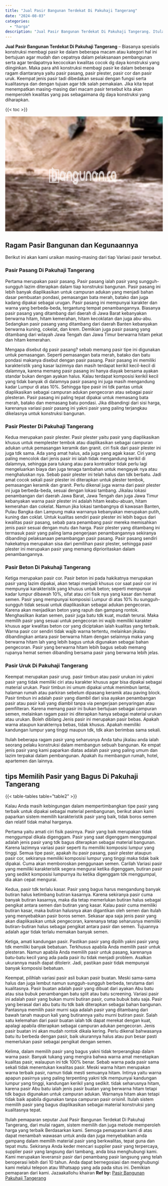 ```yaml
---
title: "Jual Pasir Bangunan Terdekat Di Pakuhaji Tangerang"
date: "2024-08-03"
categories: 
  - "harga"
description: "Jual Pasir Bangunan Terdekat Di Pakuhaji Tangerang. Itulah pemaparan seputar Jual Pasir Bangunan Terdekat Di Pakuhaji Tangerang, dari mulai ragam, sistem mem..."
---
```


**Jual Pasir Bangunan Terdekat Di Pakuhaji Tangerang** – Biasanya spesialis konstruksi membagi pasir ke dalam beberapa macam atau kategori hal ini bertujuan agar mudah dan cepatnya dalam pelaksanaan pembangunan serta agar terdapatnya kecocokan kwalitas cocok dg daya konstruksi yang diinginkan. Maka para ahli konstruksi membagi pasir ke dalam beberapa ragam diantaranya yaitu pasir pasang, pasir plester, pasir cor dan pasir uruk. Keempat jenis pasir tadi dibedakan sesuai dengan fungsi serta kualitasnya dan dengan tujuan agar tdk salah pemakaian. Jika kita tepat menempatkan masing-masing dari macam pasir tersebut kita akan memperoleh kwalitas yang pas sebagaimana dg daya konstruksi yang diharapkan.

{{< toc >}}

![Jual Pasir Bangunan Terdekat Di Pakuhaji Tangerang](/images/jual-pasir-bangunan-10.png)

## Ragam Pasir Bangunan dan Kegunaannya

Berikut ini akan kami uraikan masing-masing dari tiap Variasi pasir tersebut.

### Pasir Pasang Di Pakuhaji Tangerang

Pertama merupakan pasir pasang. Pasir pasang ialah pasir yang sungguh-sungguh lazim diterapkan dalam tiap konstruksi bangunan. Pasir pasang ini lebih banyak diaplikasikan untuk campuran adukan yang menjadi bahan dasar pembuatan pondasi, pemasangan bata merah, batako dan juga kadang dipakai sebagai urugan. Pasir pasang ini mempunyai karakter dan warna yang berbeda-beda, tergantung tempat penambangannya. Biasanya pasir pasang yang ditambang dari daerah di Jawa Barat kebanyakan berwarna hitam, hitam kemerahan, hitam kecoklatan dan juga abu-abu. Sedangkan pasir pasang yang ditambang dari daerah Banten kebanyakan berwarna kuning, cokelat, dan krem. Demikian juga pasir pasang yang ditambang dari wilayah Jawa Tengah dan Jawa Timur berwarna hitam pekat dan hitam kemerahan.

Mengapa disebut dg pasir pasang? sebab memang pasir tipe ini digunakan untuk pemasangan. Seperti pemasangan bata merah, batako dan batu pondasi makanya disebut dengan pasir pasang. Pasir pasang ini memiliki karakteristik yang kasar lazimnya dan masih terdapat kerikil kecil-kecil di dalamnya, karena memang pasir pasang ini hanya diayak bersama ayakan standar bukan dengan ayakan halus. Kalau terdapat komposisi kerikil kecil yang tidak banyak di dalamnya pasir pasang ini juga masih mengandung kadar Lumpur di atas 10%. Sehingga tipe pasir ini tdk pantas untuk diaplikasikan sebagai campuran adukan pengecoran atau sebagai pasir plesteran. Pasir pasang ini paling tepat dipakai untuk memasang bata merah, batako dan memasang batu pondasi. Jika dibandingi dari sisi harga, karenanya variasi pasir pasang ini yakni pasir yang paling terjangkau dikelasnya untuk konstruksi bangunan.

### Pasir Plester Di Pakuhaji Tangerang

Kedua merupakan pasir plester. Pasir plester yaitu pasir yang diaplikasikan khusus untuk memplester tembok atau diaplikasikan sebagai campuran adukan untuk pemasangan keramik dan granit. ciri fisik dari pasir plester ini juga tdk sama. Ada yang amat halus, ada juga yang agak kasar. Ciri yang paling mencolok dari jenis pasir ini ialah tidak mengandung kerikil di dalamnya, sehingga para tukang atau para kontraktor tidak perlu lagi mengeluarkan biaya dan juga tenaga tambahan untuk mengayak nya atau menghaluskan nya. Sebab pasir plester ini telah halus dan tdk berbatu. Jadi amat cocok sekali pasir plester ini diterapkan untuk plester tembok, pemasangan keramik dan granit. Perlu dikenal juga warna dari pasir plester ini juga berbeda-beda, sesuai dengan lokasi tambang. Jikalau lokasi penambangan dari daerah Jawa Barat, Jawa Tengah dan juga Jawa Timur kebanyakan warna pasir plester ini adalah hitam keabu-abuan, hitam kemerahan dan cokelat. Namun jika lokasi tambangnya di kawasan Banten, Pulau Bangka dan Lampung maka warnanya kebanyakan merupakan putih, kuning dan coklat. Untuk kualitas sendiri pasir plester ini lebih bagus dari kwalitas pasir pasang, sebab para penambang pasir mereka memisahkan jenis pasir sesuai dengan mutu dan harga. Pasir plester yang ditambang ini termasuk pasir yang paling lama pengerjaan penambangannya sekiranya dibandingi pelaksanaan penambangan pasir pasang. Pasir pasang sendiri hakekatnya merupakan sisa dari pemilihan pasir plester, sehingga pasir plester ini merupakan pasir yang memang diprioritaskan dalam penambangannya.

### Pasir Beton Di Pakuhaji Tangerang

Ketiga merupakan pasir cor. Pasir beton ini pada hakikatnya merupakan pasir yang lazim dipakai, akan tetapi menjadi khusus cor saat pasir cor ini mempunyai karakteristik yang khusus untuk beton; seperti mempunyai kadar lumpur dibawah 10%, sifat atau ciri fisik nya yang kasar dan hemat semen. Pasir yang mempunyai komposisi Lumpur di atas 10% itu sungguh-sungguh tidak sesuai untuk diaplikasikan sebagai adukan pengecoran. Karena akan menjadikan beton yang rapuh dan gampang rontok. Menghasilkan ikatan semen, pasir juga batu tdk kuat, mudah terurai. Maka memilih pasir yang sesuai untuk pengecoran ini wajib memiliki karakter khusus agar kwalitas beton cor yang diciptakan ialah kualitas yang terbaik. Warna pasir cor sendiri tidak wajib warna tertentu, melainkan jikalau dibandingkan antara pasir berwarna hitam dengan selainnya maka yang berwarna hitam lah yang lebih bagus untuk digunakan sebagai bahan pengecoran. Pasir yang berwarna hitam lebih bagus sebab memang rupanya hemat semen dibanding bersama pasir yang berwarna lebih jelas.

### Pasir Uruk Di Pakuhaji Tangerang

Keempat merupakan pasir urug. pasir timbun atau pasir urukan ini yakni pasir yang tidak memiliki ciri atau karakter khusus agar bisa dipakai sebagai material urukan. Pasir timbun ini umum dipakai untuk menimbun lantai, halaman rumah atau parkiran sebelum dipasang keramik atau paving block. Pasir timbun ini adalah pasir yang diambil dari sisa ayakan penambangan pasir atau pasir kali yang diambil tanpa via pengerjaan penyaringan atau pemfilteran. Karena memang pasir ini bukan bertujuan sebagai campuran semen, melainkan ragam pasir ini diterapkan hanya sebagai material urukan atau urukan. Boleh dibilang Jenis pasir ini merupakan pasir bebas. Apakah warna ataupun karakternya bebas, tidak khusus. Apakah memiliki kandungan lumpur yang tinggi maupun tdk, tdk akan berimbas sama sekali.

Itulah beberapa ragam pasir yang seharusnya Anda tahu jikalau anda ialah seorang pelaku konstruksi dalam membangun sebuah bangunan. Ke empat jenis pasir yang kami paparkan diatas adalah pasir yang paling umum dan lazim terpakai dalam pembangunan. Apakah itu membangun rumah, hotel, apartemen dan lainnya.

## tips Memilih Pasir yang Bagus Di Pakuhaji Tangerang

{{< table-tables table="table2" >}}

Kalau Anda masih kebingungan dalam mempertimbangkan tipe pasir yang terbaik untuk dipakai sebagai material pembangunan, berikut akan kami paparkan sistem memilih karakteristik pasir yang baik, tidak boros semen dan relatif tidak mahal harganya.

Pertama yaitu amati ciri fisik pasirnya. Pasir yang baik merupakan tidak menggumpal dikala digenggam. Pasir yang saat digenggam menggumpal adalah jenis pasir yang tdk bagus diterapkan sebagai material bangunan. Karena lazimnya variasi pasir seperti itu memiliki komposisi lumpur yang tinggi. Semua tipe pasir, apakah itu pasir pasang, pasir plester ataupun pasir cor, sekiranya memiliki komposisi lumpur yang tinggi maka tidak baik dipakai. Cuma akan memboroskan penggunaan semen. Carilah Variasi pasir yang memiliki karakteristik segera mengurai ketika digenggam, butiran pasir yang sedikit komposisi lumpurnya itu ketika digenggam tdk menggumpal, dia akan cepat mengurai.

Kedua, pasir tdk terlalu kasar. Pasir yang bagus harus mengandung banyak butiran halus ketimbang butiran kasarnya. Karena sekiranya pasir cuma banyak butiran kasarnya, maka dia tetap memerlukan butiran halus sebagai pengikat antara semen dan butiran yang kasar. Kalau pasir cuma memiliki butiran kasar, maka butiran halusnya akan digantikan oleh semen dan itulah yang menyebabkan pasir boros semen. Sekasar apa saja jenis pasir yang akan diaplikasikan untuk pengecoran, karenanya tetap seharusnya memiliki butiran-butiran halus sebagai pengikat antara pasir dan semen. Tujuannya adalah agar tidak terlalu memakan banyak semen.

Ketiga, amati kandungan pasir. Pastikan pasir yang dipilih yakni pasir yang tdk memiliki banyak bebatuan. Terkhusus apabila Anda memilih pasir untuk plesteran. Namun apabila Anda memilih pasir untuk pasang, karenanya batu-batu kecil yang ada pada pasir itu tidak menjadi problem. Asalkan ukurannya masih dapat ditolerir. Jadi, pastikan pasir tidak mempunyai banyak komposisi bebatuan.

Keempat, pilihlah variasi pasir asli bukan pasir buatan. Meski sama-sama halus dan juga lembut namun sungguh-sungguh berbeda, terutama dari kualitasnya. Pasir buatan adalah pasir yang dibuat dari ayakan Abu batu atau sisa bubuk penambangan batu split atau batu screening. Variasi pasir ini adalah pasir yang bukan murni butiran pasir, cuma bubuk batu saja. Pasir yang berasal dari abu batu itu tdk baik diterapkan sebagai bahan bangunan. Pantasnya memilih pasir murni saja adalah pasir yang ditambang dari bawah tanah maupun kali yang butirannya yaitu murni butiran pasir. Salah satu kelemahan dari pasir buatan ialah tdk dapat merekat dengan kuat, apalagi apabila diterapkan sebagai campuran adukan pengecoran. Jenis pasir buatan ini akan mudah rontok dikala kering. Perlu dikenal bahwasanya batu itu berbeda dengan pasir, baik ukurannya halus atau pun besar pasti memerlukan pasir sebagai pengikat dengan semen.

Kelima, dalam memilih pasir yang bagus yakni tidak terperangkap dalam warna pasir. Banyak tukang yang mengira bahwa warna amat menetapkan kualitas pasir, walaupun ini tdk 100% benar. Sebab warna pada pasir sama sekali tidak menentukan kwalitas pasir. Meski warna hitam merupakan warna terbaik pasir, namun tidak mesti semuanya hitam. Intinya yaitu warna apapun pasirnya yang paling terpenting yakni tdk mempunyai kandungan lumpur yang tinggi, kandungan kerikil yang sedikit. tidak seharusnya hitam, karena pasir Abu batu ialah jenis pasir buatan yang berwarna hitam tetapi tdk bagus digunakan untuk campuran adukan. Warnanya hitam akan tetapi tidak baik apabila digunakan tanpa campuran pasir orisinil. Itulah sistem memilih pasir yang bagus diaplikasikan sebagai material konstruksi yang kualitasnya tepat.

Itulah pemaparan seputar Jual Pasir Bangunan Terdekat Di Pakuhaji Tangerang, dari mulai ragam, sistem memilih dan juga metode memperoleh harga yang terbaik Berdasarkan kami. Semoga pemaparan kami di atas dapat menambah wawasan untuk anda dan juga menyebabkan anda gampang dalam memilih material pasir yang berkwalitas, tepat guna dan tepat mutu. Sekiranya Anda keder mencari supplier pasir yang terpercaya, supplier pasir yang langsung dari tambang, anda bisa menghubungi kami. Kami merupakan leveransir pasir dari penambang pasir langsung yang telah beroperasi lebih dari 10 tahun. Anda dapat bernegosiasi dan menghubungi kami melalui telepon atau Whatsapp yang ada pada situs ini. Demikian pemaparan dari kami. Jazaakallohu khairan
**Ref by:** [Pasir Bangunan Pakuhaji Tangerang](https://id.wikipedia.org/wiki/Pasir)
